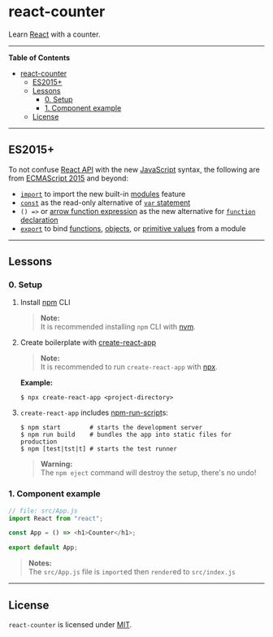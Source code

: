 # react-counter

Learn [React](https://reactjs.org) with a counter.

---

<!-- markdown-toc start - Don't edit this section. Run M-x markdown-toc-refresh-toc -->

**Table of Contents**

- [react-counter](#react-counter)
  - [ES2015+](#es2015)
  - [Lessons](#lessons)
    - [0. Setup](#0-setup)
    - [1. Component example](#1-component-example)
  - [License](#license)

<!-- markdown-toc end -->

---

## ES2015+

To not confuse [React API](https://reactjs.org/docs/react-api.html) with the new [JavaScript](https://developer.mozilla.org/en-US/docs/Web/JavaScript/Guide/Modules) syntax, the following are from [ECMAScript 2015](http://ecma-international.org/ecma-262/6.0) and beyond:

- [`import`](https://developer.mozilla.org/en-US/docs/Web/JavaScript/Reference/Statements/import) to import the new built-in [modules](https://developer.mozilla.org/en-US/docs/Web/JavaScript/Guide/Modules) feature
- [`const`](https://developer.mozilla.org/en-US/docs/Web/JavaScript/Reference/Statements/const) as the read-only alternative of [`var` statement](https://developer.mozilla.org/en-US/docs/Web/JavaScript/Reference/Statements/var)
- `() =>` or [arrow function expression](https://developer.mozilla.org/en-US/docs/Web/JavaScript/Reference/Functions/Arrow_functions) as the new alternative for [`function` declaration](https://developer.mozilla.org/en-US/docs/Web/JavaScript/Reference/Statements/function)
- [`export`](https://developer.mozilla.org/en-US/docs/Web/JavaScript/Reference/Statements/export) to bind [functions](https://developer.mozilla.org/en-US/docs/Web/JavaScript/Reference/Global_Objects/Function), [objects](https://developer.mozilla.org/en-US/docs/Web/JavaScript/Reference/Global_Objects), or [primitive values](https://developer.mozilla.org/en-US/docs/Glossary/Primitive) from a module

---

## Lessons

### 0. Setup

1. Install [npm](https://github.com/npm/cli) CLI

   > **Note:** <br />
   > It is recommended installing `npm` CLI with [nvm](https://github.com/nvm-sh/nvm).

2. Create boilerplate with [create-react-app](https://github.com/facebook/create-react-app)

   > **Note:** <br />
   > It is recommended to run `create-react-app` with [npx](https://github.com/npm/npx).

   **Example:**

   ```shell
   $ npx create-react-app <project-directory>
   ```

3. `create-react-app` includes [npm-run-script](https://docs.npmjs.com/cli/run-script)s:

   ```shell
   $ npm start        # starts the development server
   $ npm run build    # bundles the app into static files for production
   $ npm [test|tst|t] # starts the test runner
   ```

   > **Warning:** <br />
   > The `npm eject` command will destroy the setup, there's no undo!

### 1. Component example

```javascript
// file: src/App.js
import React from "react";

const App = () => <h1>Counter</h1>;

export default App;
```

> **Notes:** <br />
> The `src/App.js` file is `import`ed then `render`ed to `src/index.js`

---

## License

`react-counter` is licensed under [MIT](./LICENSE).
